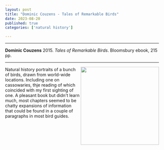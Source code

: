```yaml
---
layout: post
title: "Dominic Couzens - Tales of Remarkable Birds"
date: 2023-08-20
published: true
categories: ['natural history']

---
```



***
<b>Dominic Couzens</b> 2015. _Tales of Remarkable Birds_. Bloomsbury ebook, 215 pp.

***

<img align="right"  width="256" src="https://mediacdn.nhbs.com/jackets/jackets_resizer_xlarge/21/214112.jpg" alt="">  
Natural history portraits of a bunch of birds, drawn from world-wide locations.  Including one on cassowaries, thje reading of which coincided with my first sighting of one.  A pleasant book but didn't learn much, most chapters seemed to be chatty expansions of information that could be found in a couple of paragraphs in most bird guides.
